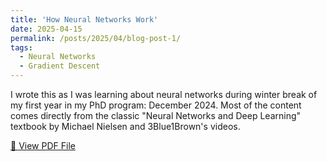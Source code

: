 ```yaml
---
title: 'How Neural Networks Work'
date: 2025-04-15
permalink: /posts/2025/04/blog-post-1/
tags:
  - Neural Networks
  - Gradient Descent 
---
```


I wrote this as I was learning about neural networks during winter break of my first year in my PhD program: December 2024. Most of the content comes directly from the classic "Neural Networks and Deep Learning" textbook by Michael Nielsen and 3Blue1Brown's videos. 


[📄 View PDF File](/files/How_Neural_Networks_Work.pdf)
